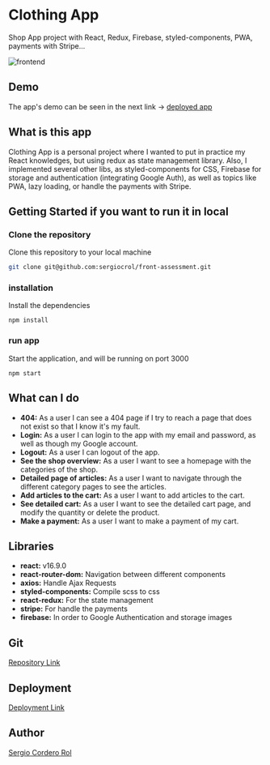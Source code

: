 # Clothing App
Shop App project with React, Redux, Firebase, styled-components, PWA, payments with Stripe...

![frontend](https://res.cloudinary.com/drcjcovjy/image/upload/v1592238904/misc/Clothing_wthkk7.png)

## Demo

The app's demo can be seen in the next link -> [deployed app](https://scrb-clothing.herokuapp.com/)

## What is this app

Clothing App is a personal project where I wanted to put in practice my React knowledges, but using redux as state management library. Also, I implemented several other libs, as styled-components for CSS, Firebase for storage and authentication (integrating Google Auth), as well as topics like PWA, lazy loading, or handle the payments with Stripe.

## Getting Started if you want to run it in local

### Clone the repository

Clone this repository to your local machine

```bash
git clone git@github.com:sergiocrol/front-assessment.git
```

### installation

Install the dependencies

```
npm install
```
### run app

Start the application, and will be running on port 3000

```
npm start
```

## What can I do

-  **404:** As a user I can see a 404 page if I try to reach a page that does not exist so that I know it's my fault.
-  **Login:** As a user I can login to the app with my email and password, as well as though my Google account.
-  **Logout:** As a user I can logout of the app.
-  **See the shop overview:** As a user I want to see a homepage with the categories of the shop.
-  **Detailed page of articles:** As a user I want to navigate through the different category pages to see the articles.
-  **Add articles to the cart:** As a user I want to add articles to the cart.
-  **See detailed cart:** As a user I want to see the detailed cart page, and modify the quantity or delete the product.
-  **Make a payment:** As a user I want to make a payment of my cart.

## Libraries

- **react:** v16.9.0
- **react-router-dom:** Navigation between different components
- **axios:**  Handle Ajax Requests
- **styled-components:** Compile scss to css
- **react-redux:** For the state management
- **stripe:** For handle the payments
- **firebase:** In order to Google Authentication and storage images

## Git

[Repository Link](https://github.com/sergiocrol/clothing)

## Deployment

[Deployment Link](https://scrb-clothing.herokuapp.com/)

## Author

[Sergio Cordero Rol](https://github.com/sergiocrol)
